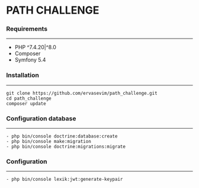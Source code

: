 # PATH CHALLENGE

### Requirements
---

- PHP ^7.4.20|^8.0
- Composer
- Symfony 5.4


### Installation
---

```
git clone https://github.com/ervasevim/path_challenge.git
cd path_challenge
composer update
```

### Configuration database
---

```
- php bin/console doctrine:database:create
- php bin/console make:migration 
- php bin/console doctrine:migrations:migrate
```

### Configuration
---

```
- php bin/console lexik:jwt:generate-keypair
```